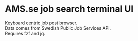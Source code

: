 # AMS.se job search terminal UI

Keyboard centric job post browser.\
Data comes from Swedish Public Job Services API. \
Requires fzf and jq.

